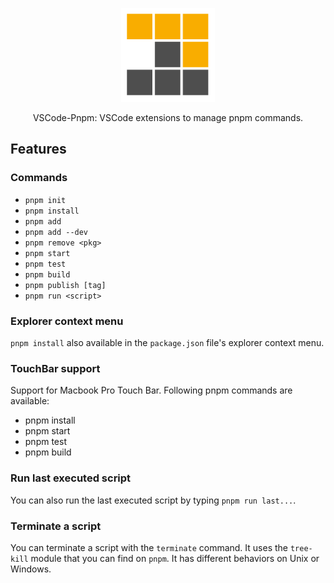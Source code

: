 <p align="center">
  <img src="https://raw.githubusercontent.com/Jcanno/vscode-pnpm/master/pnpm.png?raw=true" alt="vscode-pnpm: VSCode extensions to manage pnpm commands." width="150">
  <br>
</p>
<p align="center">VSCode-Pnpm: VSCode extensions to manage pnpm commands.</p>

## Features

### Commands

- `pnpm init`
- `pnpm install`
- `pnpm add`
- `pnpm add --dev`
- `pnpm remove <pkg>`
- `pnpm start`
- `pnpm test`
- `pnpm build`
- `pnpm publish [tag]`
- `pnpm run <script>`

### Explorer context menu

`pnpm install` also available in the `package.json` file's explorer context menu.

### TouchBar support

Support for Macbook Pro Touch Bar. Following pnpm commands are available:

- pnpm install
- pnpm start
- pnpm test
- pnpm build

### Run last executed script

You can also run the last executed script by typing `pnpm run last...`.

### Terminate a script

You can terminate a script with the `terminate` command. It uses the `tree-kill` module that you can find on `pnpm`.
It has different behaviors on Unix or Windows.
